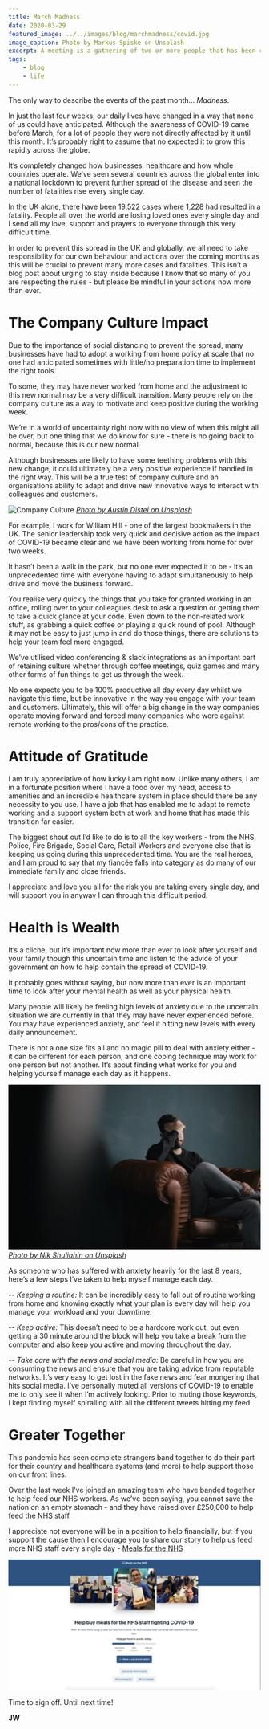 ```yaml
---
title: March Madness
date: 2020-03-29
featured_image: ../../images/blog/marchmadness/covid.jpg
image_caption: Photo by Markus Spiske on Unsplash
excerpt: A meeting is a gathering of two or more people that has been convened for the purpose of achieving a common goal through verbal interaction.
tags:
    - blog
    - life
---
```


The only way to describe the events of the past month… *Madness*.  

In just the last four weeks, our daily lives have changed in a way that none of us could have anticipated. Although the awareness of COVID-19 came before March, for a lot of people they were not directly affected by it until this month. It’s probably right to assume that no expected it to grow this rapidly across the globe. 

It’s completely changed how businesses, healthcare and how whole countries operate. We’ve seen several countries across the global enter into a national lockdown to prevent further spread of the disease and seen the number of fatalities rise every single day. 

In the UK alone, there have been 19,522 cases where 1,228 had resulted in a fatality. People all over the world are losing loved ones every single day and I send all my love, support and prayers to everyone through this very difficult time. 

In order to prevent this spread in the UK and globally, we all need to take responsibility for our own behaviour and actions over the coming months as this will be crucial to prevent many more cases and fatalities. This isn’t a blog post about urging to stay inside because I know that so many of you are respecting the rules - but please be mindful in your actions now more than ever. 

# The Company Culture Impact 

Due to the importance of social distancing to prevent the spread, many businesses have had to adopt a working from home policy at scale that no one had anticipated sometimes with little/no preparation time to implement the right tools. 

To some, they may have never worked from home and the adjustment to this new normal may be a very difficult transition. Many people rely on the company culture as a way to motivate and keep positive during the working week. 

We’re in a world of uncertainty right now with no view of when this might all be over, but one thing that we do know for sure - there is no going back to normal, because this is our new normal. 

Although businesses are likely to have some teething problems with this new change, it could ultimately be a very positive experience if handled in the right way. This will be a true test of company culture and an organisations ability to adapt and drive new innovative ways to interact with colleagues and customers. 

![Company Culture](../../images/blog/marchmadness/culture.jpg)
*[Photo by Austin Distel on Unsplash](https://unsplash.com/@austindistel)*

For example, I work for William Hill - one of the largest bookmakers in the UK. The senior leadership took very quick and decisive action as the impact of COVID-19 became clear and we have been working from home for over two weeks. 

It hasn’t been a walk in the park, but no one ever expected it to be - it’s an unprecedented time with everyone having to adapt simultaneously to help drive and move the business forward. 

You realise very quickly the things that you take for granted working in an office, rolling over to your colleagues desk to ask a question or getting them to take a quick glance at your code. Even down to the non-related work stuff, as grabbing a quick coffee or playing a quick round of pool. Although it may not be easy to just jump in and do those things, there are solutions to help your team feel more engaged. 

We’ve utilised video conferencing & slack integrations as an important part of retaining culture whether through coffee meetings, quiz games and many other forms of fun things to get us through the week. 

No one expects you to be 100% productive all day every day whilst we navigate this time, but be innovative in the way you engage with your team and customers. Ultimately, this will offer a big change in the way companies operate moving forward and forced many companies who were against remote working to the pros/cons of the practice. 

# Attitude of Gratitude 
I am truly appreciative of how lucky I am right now. Unlike many others, I am in a fortunate position where I have a food over my head, access to amenities and an incredible healthcare system in place should there be any necessity to you use. I have a job that has enabled me to adapt to remote working and a support system both at work and home that has made this transition far easier. 

The biggest shout out I’d like to do is to all the key workers - from the NHS, Police, Fire Brigade, Social Care, Retail Workers and everyone else that is keeping us going during this unprecedented time. You are the real heroes, and I am proud to say that my fiancée falls into category as do many of our immediate family and close friends. 

I appreciate and love you all for the risk you are taking every single day, and will support you in anyway I can through this difficult period. 

# Health is Wealth 

It’s a cliche, but it’s important now more than ever to look after yourself and your family though this uncertain time and listen to the advice of your government on how to help contain the spread of COVID-19. 

It probably goes without saying, but now more than ever is an important time to look after your mental health as well as your physical health.  

Many people will likely be feeling high levels of anxiety due to the uncertain situation we are currently in that they may have never experienced before. You may have experienced anxiety, and feel it hitting new levels with every daily announcement. 

There is not a one size fits all and no magic pill to deal with anxiety either - it can be different for each person, and one coping technique may work for one person but not another. It’s about finding what works for you and helping yourself manage each day as it happens. 

![Mental Health](../../images/blog/marchmadness/mentalhealth.jpg)
*[Photo by Nik Shuliahin on Unsplash](https://unsplash.com/@tjump)*


As someone who has suffered with anxiety heavily for the last 8 years, here’s a few steps I’ve taken to help myself manage each day. 

-- *Keeping a routine:* It can be incredibly easy to fall out of routine working from home and knowing exactly what your plan is every day will help you manage your workload and your downtime. 

-- *Keep active:* This doesn’t need to be a hardcore work out, but even getting a 30 minute around the block will help you take a break from the computer and also keep you active and moving throughout the day. 

-- *Take care with the news and social media:* Be careful in how you are consuming the news and ensure that you are taking advice from reputable networks. It’s very easy to get lost in the fake news and fear mongering that hits social media. I’ve personally muted all versions of COVID-19 to enable me to only see it when I’m actively looking. Prior to muting those keywords, I kept finding myself spiralling with all the different tweets hitting my feed. 

# Greater Together 

This pandemic has seen complete strangers band together to do their part for their country and healthcare systems (and more) to help support those on our front lines. 

Over the last week I’ve joined an amazing team who have banded together to help feed our NHS workers. As we’ve been saying, you cannot save the nation on an empty stomach - and they have raised over £250,000 to help feed the NHS staff. 

I appreciate not everyone will be in a position to help financially, but if you support the cause then I encourage you to share our story to help us feed more NHS staff every single day - [Meals for the NHS](https://www.mealsforthenhs.com/)

![Meals for the NHS Website](../../images/blog/marchmadness/mealsforthenhs.png)

Time to sign off. Until next time! 

**JW**
